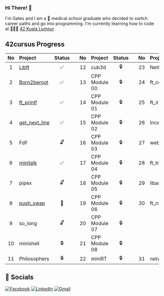 ### Hi There! 👋

I'm Gates and I am a 🏥 medical school graduate who decided to switch career paths and go into programming. I'm currently learning how to code at 👨🏻‍💻 [42 Kuala Lumpur](https://42kl.edu.my).

## 42cursus Progress
| No  | Project                                                          | Status |   | No  | Project       | Status |   | No  | Project                        | Status |
| :-: | :----------------------------------------- | :----:              | - | :-: | :------------ | :----: | - | :-: | :----------------------------- | :----: |
| 1   | [Libft](../../../42/tree/master/Projects/libft)                  | ✅     |   | 12  | cub3d         | 🔒     |   | 23  | NetPractice                    | 🔒     |
| 2   | [Born2beroot](../../../42/tree/master/Projects/born2beroot)      | ✅     |   | 13  | CPP Module 00 | 🔒     |   | 24  | ft_containers                  | 🔒     |
| 3   | [ft_printf](../../../42/tree/master/Projects/printf)             | ✅     |   | 14  | CPP Module 01 | 🔒     |   | 25  | ft_irc                         | 🔒     |
| 4   | [get_next_line](../../../42/tree/master/Projects/get_next_line)  | ✅     |   | 15  | CPP Module 02 | 🔒     |   | 26  | Inception                      | 🔒     |
| 5   | FdF                                                              | 🔓     |   | 16  | CPP Module 03 | 🔒     |   | 27  | webserv                        | 🔒     |
| 6   | [minitalk](../../../42/tree/master/Projects/minitalk)            | ✅     |   | 17  | CPP Module 04 | 🔒     |   | 28  | ft_transcendence               | 🔒     |
| 7   | pipex                                                            | 🔓     |   | 18  | CPP Module 05 | 🔒     |   | 29  | libasm                         | 🔒     |
| 8   | [push_swap](../../../42/tree/master/Projects/push_swap)          | 📝     |   | 19  | CPP Module 06 | 🔒     |   | 30  | ft_newton                      | 🔒     |
| 9   | so_long                                                          | 🔓     |   | 20  | CPP Module 07 | 🔒     |   |     |                                |        |
| 10  | minishell                                                        | 🔒     |   | 21  | CPP Module 08 | 🔒     |   |     |                                |        |
| 11  | Philosophers                                                     | 🔒     |   | 22  | miniRT        | 🔒     |   | 31  | netwhat                        |  ✅   |

## 📱 Socials
[![Facebook](https://img.shields.io/badge/-Facebook-3b5998?style=flat-square&logo=facebook&logoColor=white)](https://www.facebook.com/Gates.Tan.96/)
[![LinkedIn](https://img.shields.io/badge/-LinkedIn-0e76a8?style=flat-square&logo=linkedin&logoColor=white)](https://www.linkedin.com/in/gates-tan/)
[![Gmail](https://img.shields.io/badge/-Gmail-d95040?style=flat-square&logo=gmail&logoColor=white)](mailto:gatestan13@gmail.com)
<!--
**gatestan13/gatestan13** is a ✨ _special_ ✨ repository because its `README.md` (this file) appears on your GitHub profile.

Here are some ideas to get you started:

- 🔭 I’m currently working on ...
- 🌱 I’m currently learning ...
- 👯 I’m looking to collaborate on ...
- 🤔 I’m looking for help with ...
- 💬 Ask me about ...
- 📫 How to reach me: ...
- 😄 Pronouns: ...
- ⚡ Fun fact: ...
-->
